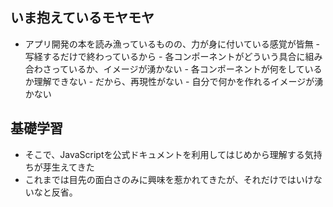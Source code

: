 ##  いま抱えているモヤモヤ
- アプリ開発の本を読み漁っているものの、力が身に付いている感覚が皆無
      - 写経するだけで終わっているから
      - 各コンポーネントがどういう具合に組み合わさっているか、イメージが湧かない
      - 各コンポーネントが何をしているか理解できない
      - だから、再現性がない
      - 自分で何かを作れるイメージが湧かない

## 基礎学習
- そこで、JavaScriptを公式ドキュメントを利用してはじめから理解する気持ちが芽生えてきた
- これまでは目先の面白さのみに興味を惹かれてきたが、それだけではいけないなと反省。